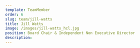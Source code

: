 ```yaml
---
template: TeamMember
order: 6
slug: team/jill-watts
title: Jill Watts
image: /images/jill-watts_hcl.jpg
position: Board Chair & Independent Non Executive Director
description: 
---
```

